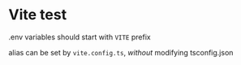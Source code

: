 # Vite test

.env variables should start with `VITE` prefix

alias can be set by `vite.config.ts`, _without_ modifying tsconfig.json
